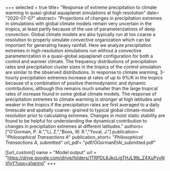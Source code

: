 +++
selected = true
title= "Response of extreme precipitation to climate warming in quasi-global aquaplanet simulations at high resolution"
date= "2020-07-07"
abstract= "Projections of changes in precipitation extremes in simulations with global climate models remain very uncertain in the tropics, at least partly because of the use of parameterizations of deep convection. Global climate models are also typically run at too coarse a resolution to properly simulate convective organization which can be important for generating heavy rainfall. Here we analyze precipitation extremes in high-resolution simulations run without a convective parameterization in a quasi-global aquaplanet configuration for both a control and warmer climate. The frequency distributions of precipitation rates and precipitation cluster sizes in the tropics of the control simulation are similar to the observed distributions. In response to climate warming, 3-hourly precipitation extremes increase at rates of up to 9%/K in the tropics because of a combination of positive thermodynamic and dynamic contributions, although this remains much smaller than the large tropical rates of increase found in some global climate models. The response of precipitation extremes to climate warming is stronger at high latitudes and weaker in the tropics if the precipitation rates are first averaged to a daily timescale and spatially coarse- grained to typical global climate-model resolution prior to calculating extremes. Changes in moist static stability are found to be helpful for understanding the dynamical contribution to changes in precipitation extremes at different latitudes."
authors= ["O'Gorman, P. A.","Li, Z.","Boos, W. R.","Yuval, J."]
publication= "*Philosophical Transactions A*"
publication_short= "*Philosophical Transactions A*, submitted"
url_pdf= "pdf/OGormanEtAl_submitted.pdf"


[[url_custom]]
    name = "Model output"
    url = "https://drive.google.com/drive/folders/1TRPDL6JkcLjgTHJL9Ib_Z4XuPyvNVIyY?usp=sharing"
+++


